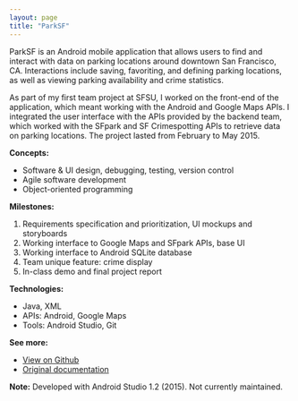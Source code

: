 ```yaml
---
layout: page
title: "ParkSF"
---
```


ParkSF is an Android mobile application that allows users to find and interact
with data on parking locations around downtown San Francisco, CA. Interactions
include saving, favoriting, and defining parking locations, as well as viewing
parking availability and crime statistics.

As part of my first team project at SFSU, I worked on the front-end of the
application, which meant working with the Android and Google Maps APIs. I
integrated the user interface with the APIs provided by the backend team, which
worked with the SFpark and SF Crimespotting APIs to retrieve data on parking
locations. The project lasted from February to May 2015.

**Concepts:**
* Software & UI design, debugging, testing, version control
* Agile software development
* Object-oriented programming

**Milestones:**
1. Requirements specification and prioritization, UI mockups and storyboards
2. Working interface to Google Maps and SFpark APIs, base UI
3. Working interface to Android SQLite database
4. Team unique feature: crime display
5. In-class demo and final project report

**Technologies:**
* Java, XML
* APIs: Android, Google Maps
* Tools: Android Studio, Git

**See more:**
* [View on Github](https://github.com/lierluis/parksf)
* [Original documentation](https://goo.gl/zowXtv)

**Note:** Developed with Android Studio 1.2 (2015). Not currently maintained.
